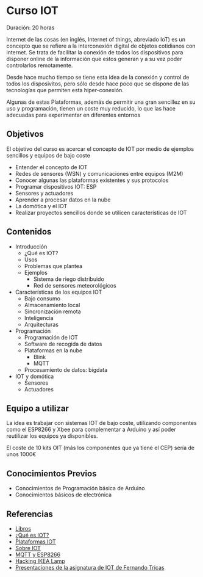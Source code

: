 # Curso IOT
Duración: 20 horas

Internet de las cosas (en inglés, Internet of things, abreviado IoT) es un concepto que se refiere a la interconexión digital de objetos cotidianos con internet. Se trata de facilitar la conexión de todos los dispositivos para disponer online de la información que estos generan y a su vez poder controlarlos remotamente.

Desde hace mucho tiempo se tiene esta idea de la conexión y control de todos los disposivitos, pero sólo desde hace poco que se dispone de las tecnologías que permiten esta hiper-conexión.

Algunas de estas Plataformas, además de permitir una gran sencillez en su uso y programación, tienen un coste muy reducido, lo que las hace adecuadas para experimentar en diferentes entornos

## Objetivos
El objetivo del curso es acercar el concepto de IOT por medio de ejemplos sencillos y equipos de bajo coste

* Entender el concepto de IOT
* Redes de sensores (WSN) y comunicaciones entre equipos (M2M)
* Conocer algunas las plataformas existentes y sus protocolos
* Programar dispositivos IOT: ESP
* Sensores y actuadores
* Aprender a procesar datos en la nube
* La domótica y el IOT
* Realizar proyectos sencillos donde se utilicen características de IOT

## Contenidos
* Introducción
  * ¿Qué es IOT?
  * Usos
  * Problemas que plantea
  * Ejemplos
    * Sistema de riego distribuido
    * Red de sensores meteorológicos
* Características de los equipos IOT
  * Bajo consumo
  * Almacenamiento local
  * Sincronización remota
  * Inteligencia
  * Arquitecturas
* Programación
  * Programación de IOT
  * Software de recogida de datos
  * Plataformas en la nube
    * Blink
    * MQTT
  * Procesamiento de datos: bigdata
* IOT y domótica
  * Sensores
  * Actuadores

## Equipo a utilizar

La idea es trabajar con sistemas IOT de bajo coste, utilizando componentes como el ESP8266 y Xbee para complementar a Arduino y así poder reutilizar los equipos ya disponibles.

El coste de 10 kits OIT (más los componentes que ya tiene el CEP) sería de unos 1000€

## Conocimientos Previos
* Conocimientos de Programación básica de Arduino
* Conocimientos básicos de electrónica

## Referencias
* [Libros](http://www.oreilly.com/iot/free/)
* [¿Qué es IOT?](https://es.wikipedia.org/wiki/Internet_de_las_cosas)
* [Plataformas IOT](https://www.i-scoop.eu/internet-of-things-guide/iot-technology-stack-devices-gateways-platforms/)
* [Sobre IOT](http://www.domodesk.com/a-fondo-que-es-el-internet-de-las-cosas)
* [MQTT y ESP8266](http://blog.bricogeek.com/noticias/raspberry-pi/tutorial-mqtt-con-raspberry-y-esp8266-para-arduino/)
* [Hacking IKEA Lamp](https://youtu.be/olxPqiJcUAQ)
* [Presentaciones de la asignatura de IOT de Fernando Tricas](http://webdiis.unizar.es/~ftricas/Asignaturas/iot/transparencias.html)
